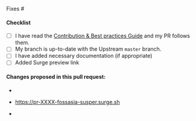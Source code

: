 <!-- Add issue number here. If you do not solve the issue entirely, please change the message e.g. "Addresses #IssueNumber -->
Fixes #

#### Checklist

- [ ] I have read the [Contribution & Best practices Guide](https://blog.fossasia.org/open-source-developer-guide-and-best-practices-at-fossasia) and my PR follows them.
- [ ] My branch is up-to-date with the Upstream `master` branch.
- [ ] I have added necessary documentation (if appropriate)
- [ ] Added Surge preview link
<!-- Replace "PR_NUMBER" with your pull request number. This link is generated when your PR passes the travis tests.A sample link can look like https://pr-200-fossasia-susper.surge.sh -->

#### Changes proposed in this pull request:

<!-- Changes: Add here what changes were made in this issue and if possible provide links. -->
-

<!-- Demo Link: Add here the link where you changes can be seen. -->

- https://pr-XXXX-fossasia-susper.surge.sh

<!-- Screenshots for the change: Add here the screenshot of the fix. -->
-
